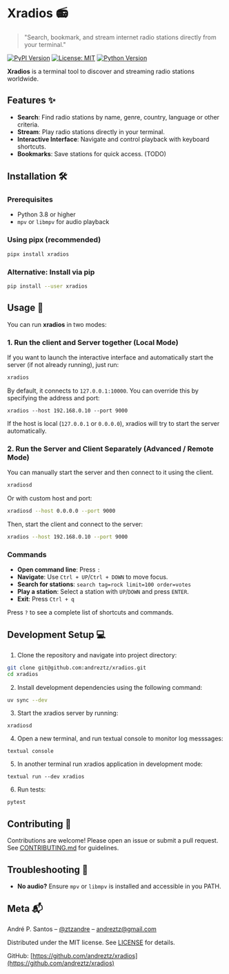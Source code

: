 # Xradios 📻

> "Search, bookmark, and stream internet radio stations directly from your terminal."

[![PyPI Version](https://img.shields.io/pypi/v/xradios?color=blue)](https://pypi.org/project/xradios/)
[![License: MIT](https://img.shields.io/badge/License-MIT-yellow.svg)](https://opensource.org/licenses/MIT)
[![Python Version](https://img.shields.io/badge/python-3.11+-blue.svg)](https://www.python.org/downloads/)

**Xradios** is a terminal tool to discover and streaming radio stations worldwide.

## Features ✨

- **Search**: Find radio stations by name, genre, country, language or other criteria.
- **Stream**: Play radio stations directly in your terminal.
- **Interactive Interface**: Navigate and control playback with keyboard shortcuts.
- **Bookmarks**: Save stations for quick access. (TODO)

## Installation 🛠️

### Prerequisites

- Python 3.8 or higher
- `mpv` or `libmpv` for audio playback

### Using pipx (recommended)

```bash
pipx install xradios
```

### Alternative: Install via pip
```bash
pip install --user xradios
```

## Usage 🚀

You can run **xradios** in two modes:

### 1. Run the client and Server together (Local Mode)

If you want to launch the interactive interface and automatically start the server (if not already running), just run:

```bash
xradios
```
By default, it connects to `127.0.0.1:10000`. You can override this by specifying the address and port:

`xradios --host 192.168.0.10 --port 9000`

If the host is local (`127.0.0.1` or `0.0.0.0`), xradios will try to start the server automatically.

### 2. Run the Server and Client Separately (Advanced / Remote Mode)

You can manually start the server and then connect to it using the client.

```bash
xradiosd
```

Or with custom host and port:

```bash
xradiosd --host 0.0.0.0 --port 9000

```

Then, start the client and connect to the server:

```bash
xradios --host 192.168.0.10 --port 9000

```


### Commands

- **Open command line**: Press `:`
- **Navigate**: Use `Ctrl + UP`/`Ctrl + DOWN` to move focus.
- **Search for stations**: `search tag=rock limit=100 order=votes`
- **Play a station**: Select a station with `UP`/`DOWN` and press `ENTER`.
- **Exit**: Press `Ctrl + q`

Press `?` to see a complete list of shortcuts and commands.


## Development Setup 💻

1. Clone the repository and navigate into project directory:

```bash
git clone git@github.com:andreztz/xradios.git
cd xradios
```

2. Install development dependencies using the following command:

```bash
uv sync --dev
```

3. Start the xradios server by running:

```
xradiosd
```

4. Open a new terminal, and run textual console to monitor log messsages:

```
textual console
```

5. In another terminal run xradios application in development mode:

```
textual run --dev xradios
```

6. Run tests:

```bash
pytest
```

## Contributing 🤝

Contributions are welcome! Please open an issue or submit a pull request.  
See [CONTRIBUTING.md](CONTRIBUTING.md) for guidelines.

## Troubleshooting 🔧

- **No audio?** Ensure `mpv` or `libmpv` is installed and accessible in you PATH.

## Meta 📬

André P. Santos – [@ztzandre](https://twitter.com/ztzandre) – andreztz@gmail.com

Distributed under the MIT license. See [LICENSE](LICENSE) for details.

GitHub: [https://github.com/andreztz/xradios](https://github.com/andreztz/xradios)
